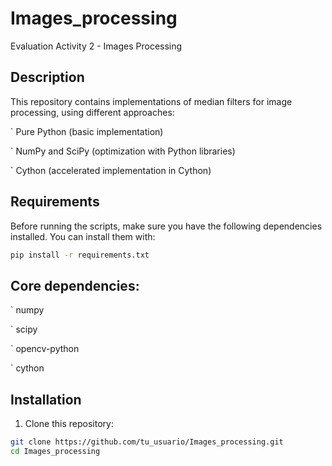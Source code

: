 # Images_processing

Evaluation Activity 2 - Images Processing

## Description

This repository contains implementations of median filters for image processing, using different approaches:

` Pure Python (basic implementation)

` NumPy and SciPy (optimization with Python libraries)

` Cython (accelerated implementation in Cython)

## Requirements
Before running the scripts, make sure you have the following dependencies installed. You can install them with:
```bash
pip install -r requirements.txt 
```
## Core dependencies:

` numpy

` scipy

` opencv-python

` cython

## Installation

1. Clone this repository:
```bash
git clone https://github.com/tu_usuario/Images_processing.git
cd Images_processing
```



